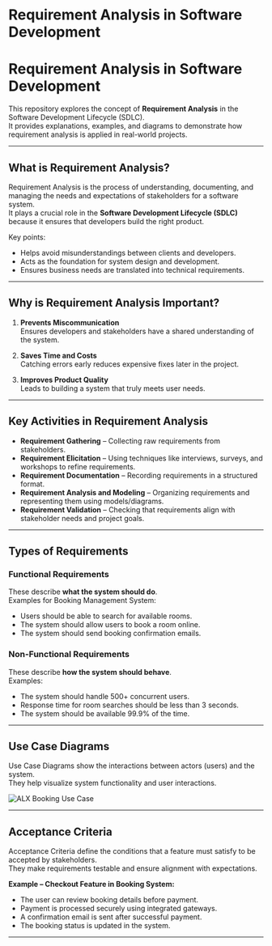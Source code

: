 # Requirement Analysis in Software Development

# Requirement Analysis in Software Development

This repository explores the concept of **Requirement Analysis** in the Software Development Lifecycle (SDLC).  
It provides explanations, examples, and diagrams to demonstrate how requirement analysis is applied in real-world projects.

---

## What is Requirement Analysis?

Requirement Analysis is the process of understanding, documenting, and managing the needs and expectations of stakeholders for a software system.  
It plays a crucial role in the **Software Development Lifecycle (SDLC)** because it ensures that developers build the right product.

Key points:

- Helps avoid misunderstandings between clients and developers.
- Acts as the foundation for system design and development.
- Ensures business needs are translated into technical requirements.

---

## Why is Requirement Analysis Important?

1. **Prevents Miscommunication**  
   Ensures developers and stakeholders have a shared understanding of the system.

2. **Saves Time and Costs**  
   Catching errors early reduces expensive fixes later in the project.

3. **Improves Product Quality**  
   Leads to building a system that truly meets user needs.

---

## Key Activities in Requirement Analysis

- **Requirement Gathering** – Collecting raw requirements from stakeholders.
- **Requirement Elicitation** – Using techniques like interviews, surveys, and workshops to refine requirements.
- **Requirement Documentation** – Recording requirements in a structured format.
- **Requirement Analysis and Modeling** – Organizing requirements and representing them using models/diagrams.
- **Requirement Validation** – Checking that requirements align with stakeholder needs and project goals.

---

## Types of Requirements

### Functional Requirements

These describe **what the system should do**.  
Examples for Booking Management System:

- Users should be able to search for available rooms.
- The system should allow users to book a room online.
- The system should send booking confirmation emails.

### Non-Functional Requirements

These describe **how the system should behave**.  
Examples:

- The system should handle 500+ concurrent users.
- Response time for room searches should be less than 3 seconds.
- The system should be available 99.9% of the time.

---

## Use Case Diagrams

Use Case Diagrams show the interactions between actors (users) and the system.  
They help visualize system functionality and user interactions.

![ALX Booking Use Case](./assets/alx-booking-uc.png)


---

## Acceptance Criteria

Acceptance Criteria define the conditions that a feature must satisfy to be accepted by stakeholders.  
They make requirements testable and ensure alignment with expectations.

**Example – Checkout Feature in Booking System:**

- The user can review booking details before payment.
- Payment is processed securely using integrated gateways.
- A confirmation email is sent after successful payment.
- The booking status is updated in the system.

---

